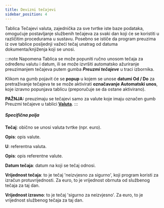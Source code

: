```yaml
---
title: Devizni tečajevi
sidebar_position: 4
---
```


Tablica Tečajevi valuta, zajednička za sve tvrtke iste baze podataka, omogućuje postavljanje službenih tečajeva za svaki dan koji će se koristiti u različitim procedurama u sustavu. Posebno se ističe da program preuzima iz ove tablice posljednji važeći tečaj unatrag od datuma dokumenta/knjiženja koji se unosi.

:::note Napomena
Tablica se može popuniti ručno unosom tečaja za određenu valutu i datum, ili se može izvršiti automatsko ažuriranje preuzimanjem tečajeva putem gumba ***Preuzmi tečajeve*** u traci izbornika.

 Klikom na gumb pojavit će se **popup** u kojem se unose **datumi Od / Do** za pretraživanje tečajeva te se može aktivirati **označavanje Automatski unos**, koje izravno popunjava tablicu (preporučuje se da ostane aktivirano).

**PAŽNJA:** preuzimaju se tečajevi samo za valute koje imaju označen gumb Preuzmi tečajeve u tablici [**Valuta**](/docs/configurations/tables/general-settings/currencies).
:::


##### Specifična polja

**Tečaj**: obično se unosi valuta tvrtke (npr. euro).

**Opis**: opis valute.

**U**: referentna valuta.

**Opis**: opis referentne valute.

**Datum tečaja**: datum na koji se tečaj odnosi.

**Vrijednost tečaja**: to je tečaj 'neizvjesno za sigurno', koji program koristi za izračun protuvrijednosti. Za euro, to je vrijednost obrnuta od službenog tečaja za taj dan.

**Vrijednost izravno**: to je tečaj 'sigurno za neizvjesno'. Za euro, to je vrijednost službenog tečaja za taj dan.